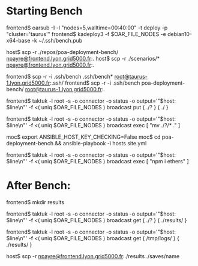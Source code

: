 # Starting Bench 

frontend$ oarsub -I -l "nodes=5,walltime=00:40:00" -t deploy -p "cluster='taurus'"
frontend$ kadeploy3 -f $OAR_FILE_NODES -e debian10-x64-base -k ~/.ssh/bench.pub

host$ scp -r ./repos/poa-deployment-bench/ npayre@frontend.lyon.grid5000.fr:.
host$ scp -r ./scenarios/* npayre@frontend.lyon.grid5000.fr:.

frontend$ scp -r -i .ssh/bench .ssh/bench* root@taurus-1.lyon.grid5000.fr:.ssh/
frontend$ scp -r -i .ssh/bench poa-deployment-bench/ root@taurus-1.lyon.grid5000.fr:.
 
frontend$ taktuk -l root -s -o connector -o status -o output='"$host: $line\n"' -f <( uniq $OAR_FILE_NODES ) broadcast put { ./? } { ./ }

frontend$ taktuk -l root -s -o connector -o status -o output='"$host: $line\n"' -f <( uniq $OAR_FILE_NODES ) broadcast exec [ "mv ./?/* ." ]

moc$ export ANSIBLE_HOST_KEY_CHECKING=False
moc$ cd poa-deployment-bench && ansible-playbook -i hosts site.yml

frontend$ taktuk -l root -s -o connector -o status -o output='"$host: $line\n"' -f <( uniq $OAR_FILE_NODES ) broadcast exec [ "npm i ethers" ]

# After Bench:

frontend$ mkdir results

frontend$ taktuk -l root -s -o connector -o status -o output='"$host: $line\n"' -f <( uniq $OAR_FILE_NODES ) broadcast get { ./? } { ./results/ }

frontend$ taktuk -l root -s -o connector -o status -o output='"$host: $line\n"' -f <( uniq $OAR_FILE_NODES ) broadcast get { /tmp/logs/ } { ./results/ }

host$ scp -r npayre@frontend.lyon.grid5000.fr:./results ./saves/name
